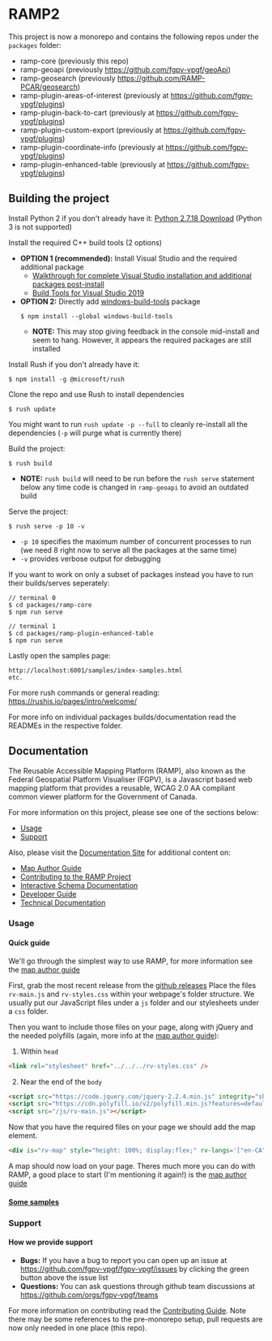 # RAMP2

This project is now a monorepo and contains the following repos under the `packages` folder:
- ramp-core (previously this repo)
- ramp-geoapi (previously https://github.com/fgpv-vpgf/geoApi)
- ramp-geosearch (previously https://github.com/RAMP-PCAR/geosearch)
- ramp-plugin-areas-of-interest (previously at https://github.com/fgpv-vpgf/plugins)
- ramp-plugin-back-to-cart (previously at https://github.com/fgpv-vpgf/plugins)
- ramp-plugin-custom-export (previously at https://github.com/fgpv-vpgf/plugins)
- ramp-plugin-coordinate-info (previously at https://github.com/fgpv-vpgf/plugins)
- ramp-plugin-enhanced-table (previously at https://github.com/fgpv-vpgf/plugins)

## Building the project

Install Python 2 if you don't already have it: [Python 2.7.18 Download](https://www.python.org/downloads/release/python-2718/) (Python 3 is not supported)

Install the required C++ build tools (2 options)
- **OPTION 1 (recommended):** Install Visual Studio and the required additional package
  - [Walkthrough for complete Visual Studio installation and additional packages post-install](https://docs.microsoft.com/en-us/cpp/build/vscpp-step-0-installation?view=msvc-160)
  - [Build Tools for Visual Studio 2019](https://visualstudio.microsoft.com/downloads/#build-tools-for-visual-studio-2019)
- **OPTION 2:** Directly add [windows-build-tools](https://www.npmjs.com/package/windows-build-tools) package
  ```
  $ npm install --global windows-build-tools
  ```
  - **NOTE:** This may stop giving feedback in the console mid-install and seem to hang. However, it appears the required packages are still installed

Install Rush if you don't already have it:
```
$ npm install -g @microsoft/rush
```

Clone the repo and use Rush to install dependencies
```
$ rush update
```

You might want to run `rush update -p --full` to cleanly re-install all the dependencies (`-p` will purge what is currently there)

Build the project:
```
$ rush build
```
- **NOTE:** `rush build` will need to be run before the `rush serve` statement below any time code is changed in `ramp-geoapi` to avoid an outdated build

Serve the project:
```
$ rush serve -p 10 -v
```

- `-p 10` specifies the maximum number of concurrent processes to run (we need 8 right now to serve all the packages at the same time)
- `-v` provides verbose output for debugging

If you want to work on only a subset of packages instead you have to run their builds/serves seperately:

```
// terminal 0
$ cd packages/ramp-core
$ npm run serve

// terminal 1
$ cd packages/ramp-plugin-enhanced-table
$ npm run serve
```

Lastly open the samples page:
```
http://localhost:6001/samples/index-samples.html
etc.
```

For more rush commands or general reading: https://rushjs.io/pages/intro/welcome/

For more info on individual packages builds/documentation read the READMEs in the respective folder.


## Documentation

The Reusable Accessible Mapping Platform (RAMP), also known as the Federal Geospatial Platform Visualiser (FGPV), is a Javascript based web mapping platform that provides a reusable, WCAG 2.0 AA compliant common viewer platform for the Government of Canada.

For more information on this project, please see one of the sections below:

* [Usage](#usage)
* [Support](#support)

Also, please visit the [Documentation Site](http://fgpv-vpgf.github.io/fgpv-vpgf/v3.2.0/#/home) for additional content on:

* [Map Author Guide](http://fgpv-vpgf.github.io/fgpv-vpgf/v3.2.0/#/mapauthor/intro)
* [Contributing to the RAMP Project](http://fgpv-vpgf.github.io/fgpv-vpgf/v3.2.0/#/contribute/getting_started)
* [Interactive Schema Documentation](https://fgpv-vpgf.github.io/schema-to-docs/)
* [Developer Guide](http://fgpv-vpgf.github.io/fgpv-vpgf/v3.2.0/#/developer/intro)
* [Technical Documentation](http://fgpv-vpgf.github.io/fgpv-vpgf/v3.2.0/#/technical/architecture)

### Usage

#### Quick guide

We'll go through the simplest way to use RAMP, for more information see the [map author guide](http://fgpv-vpgf.github.io/fgpv-vpgf/v3.2.0/#/mapauthor/intro)

First, grab the most recent release from the [github releases](https://github.com/fgpv-vpgf/fgpv-vpgf/releases)
Place the files `rv-main.js` and `rv-styles.css` within your webpage's folder structure. We usually put our JavaScript files under a `js` folder and our stylesheets under a `css` folder.

Then you want to include those files on your page, along with jQuery and the needed polyfills (again, more info at the [map author guide](http://fgpv-vpgf.github.io/fgpv-vpgf/v3.2.0/#/mapauthor/intro)):
1. Within `head`
```html
<link rel="stylesheet" href="../../../rv-styles.css" />
```
2. Near the end of the `body`
```html
<script src="https://code.jquery.com/jquery-2.2.4.min.js" integrity="sha256-BbhdlvQf/xTY9gja0Dq3HiwQF8LaCRTXxZKRutelT44=" crossorigin="anonymous"></script>
<script src="https://cdn.polyfill.io/v2/polyfill.min.js?features=default,Object.entries,Object.values,Array.prototype.find,Array.prototype.findIndex,Array.prototype.values,Array.prototype.includes,HTMLCanvasElement.prototype.toBlob,String.prototype.repeat,String.prototype.codePointAt,String.fromCodePoint,NodeList.prototype.@@iterator,Promise,Promise.prototype.finally"></script>
<script src="/js/rv-main.js"></script>
```

Now that you have the required files on your page we should add the map element.

```html
<div is="rv-map" style="height: 100%; display:flex;" rv-langs='["en-CA", "fr-CA"]'></div>
```

A map should now load on your page. Theres much more you can do with RAMP, a good place to start (I'm mentioning it again!) is the [map author guide](#map-author-guide)

#### [Some samples](http://fgpv-app.azureedge.net/?prefix=demo/tags/v3.3.1/dist/samples/)

### Support

#### How we provide support
- **Bugs:** If you have a bug to report you can open up an issue at https://github.com/fgpv-vpgf/fgpv-vpgf/issues by clicking the green button above the issue list
- **Questions:** You can ask questions through github team discussions at https://github.com/orgs/fgpv-vpgf/teams

For more information on contributing read the [Contributing Guide](http://fgpv-vpgf.github.io/fgpv-vpgf/v3.2.0/#/contribute/getting_started). Note there may be some references to the pre-monorepo setup, pull requests are now only needed in one place (this repo).